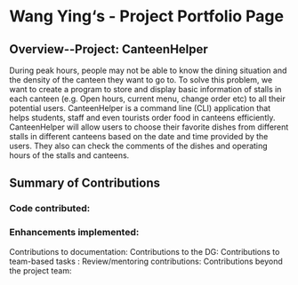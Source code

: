 # Wang Ying‘s - Project Portfolio Page

## Overview--Project: CanteenHelper

During peak hours, people may not be able to know the dining situation and the density of the canteen they want to go to. To solve this problem, we want to create a program to store and display basic information of stalls in each canteen (e.g. Open hours, current menu, change order etc) to all their potential users. CanteenHelper is a command line (CLI) application that helps students, staff and even tourists order food in canteens efficiently. CanteenHelper will allow users to choose their favorite dishes from different stalls in different canteens based on the date and time provided by the users. They also can check the comments of the dishes and operating hours of the stalls and canteens.

## Summary of Contributions

### Code contributed:
### Enhancements implemented:
Contributions to documentation: 
Contributions to the DG: 
Contributions to team-based tasks :
Review/mentoring contributions: 
Contributions beyond the project team:

